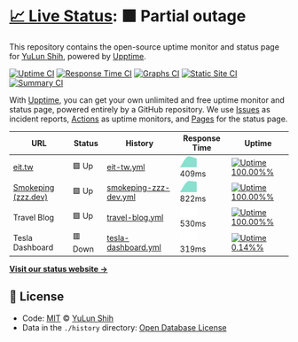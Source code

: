 # [📈 Live Status](https://up.zzz.dev): <!--live status--> **🟧 Partial outage**

This repository contains the open-source uptime monitor and status page for [YuLun Shih](http://yulun.me), powered by [Upptime](https://github.com/upptime/upptime).

[![Uptime CI](https://github.com/koj-co/upptime/workflows/Uptime%20CI/badge.svg)](https://github.com/koj-co/upptime/actions?query=workflow%3A%22Uptime+CI%22)
[![Response Time CI](https://github.com/koj-co/upptime/workflows/Response%20Time%20CI/badge.svg)](https://github.com/koj-co/upptime/actions?query=workflow%3A%22Response+Time+CI%22)
[![Graphs CI](https://github.com/koj-co/upptime/workflows/Graphs%20CI/badge.svg)](https://github.com/koj-co/upptime/actions?query=workflow%3A%22Graphs+CI%22)
[![Static Site CI](https://github.com/koj-co/upptime/workflows/Static%20Site%20CI/badge.svg)](https://github.com/koj-co/upptime/actions?query=workflow%3A%22Static+Site+CI%22)
[![Summary CI](https://github.com/koj-co/upptime/workflows/Summary%20CI/badge.svg)](https://github.com/koj-co/upptime/actions?query=workflow%3A%22Summary+CI%22)

With [Upptime](https://upptime.js.org), you can get your own unlimited and free uptime monitor and status page, powered entirely by a GitHub repository. We use [Issues](https://github.com/imZack/up.zzz.dev/issues) as incident reports, [Actions](https://github.com/imZack/up.zzz.dev/actions) as uptime monitors, and [Pages](https://up.zzz.dev) for the status page.

<!--start: status pages-->
<!-- This summary is generated by Upptime (https://github.com/upptime/upptime) -->
<!-- Do not edit this manually, your changes will be overwritten -->

| URL                                                         | Status  | History                                                                                                    | Response Time                                                                          | Uptime                                                                                                                                                                                                                 |
| ----------------------------------------------------------- | ------- | ---------------------------------------------------------------------------------------------------------- | -------------------------------------------------------------------------------------- | ---------------------------------------------------------------------------------------------------------------------------------------------------------------------------------------------------------------------- |
| [eit.tw](https://eit.tw)                                    | 🟩 Up   | [eit-tw.yml](https://github.com/imZack/up.zzz.dev/commits/master/history/eit-tw.yml)                       | <img alt="Response time graph" src="./graphs/eit-tw.png" height="20"> 409ms            | [![Uptime 100.00%%](https://img.shields.io/endpoint?url=https%3A%2F%2Fraw.githubusercontent.com%2FimZack%2Fup.zzz.dev%2Fmaster%2Fapi%2Feit-tw%2Fuptime.json)](https://up.zzz.dev/history/eit-tw)                       |
| [Smokeping (zzz.dev)](https://smokeping.zzz.dev/smokeping/) | 🟩 Up   | [smokeping-zzz-dev.yml](https://github.com/imZack/up.zzz.dev/commits/master/history/smokeping-zzz-dev.yml) | <img alt="Response time graph" src="./graphs/smokeping-zzz-dev.png" height="20"> 822ms | [![Uptime 100.00%%](https://img.shields.io/endpoint?url=https%3A%2F%2Fraw.githubusercontent.com%2FimZack%2Fup.zzz.dev%2Fmaster%2Fapi%2Fsmokeping-zzz-dev%2Fuptime.json)](https://up.zzz.dev/history/smokeping-zzz-dev) |
| Travel Blog                                                 | 🟩 Up   | [travel-blog.yml](https://github.com/imZack/up.zzz.dev/commits/master/history/travel-blog.yml)             | <img alt="Response time graph" src="./graphs/travel-blog.png" height="20"> 530ms       | [![Uptime 100.00%%](https://img.shields.io/endpoint?url=https%3A%2F%2Fraw.githubusercontent.com%2FimZack%2Fup.zzz.dev%2Fmaster%2Fapi%2Ftravel-blog%2Fuptime.json)](https://up.zzz.dev/history/travel-blog)             |
| Tesla Dashboard                                             | 🟥 Down | [tesla-dashboard.yml](https://github.com/imZack/up.zzz.dev/commits/master/history/tesla-dashboard.yml)     | <img alt="Response time graph" src="./graphs/tesla-dashboard.png" height="20"> 319ms   | [![Uptime 0.14%%](https://img.shields.io/endpoint?url=https%3A%2F%2Fraw.githubusercontent.com%2FimZack%2Fup.zzz.dev%2Fmaster%2Fapi%2Ftesla-dashboard%2Fuptime.json)](https://up.zzz.dev/history/tesla-dashboard)       |

<!--end: status pages-->

[**Visit our status website →**](https://up.zzz.dev)

## 📄 License

- Code: [MIT](./LICENSE) © [YuLun Shih](http://yulun.me)
- Data in the `./history` directory: [Open Database License](https://opendatacommons.org/licenses/odbl/1-0/)
